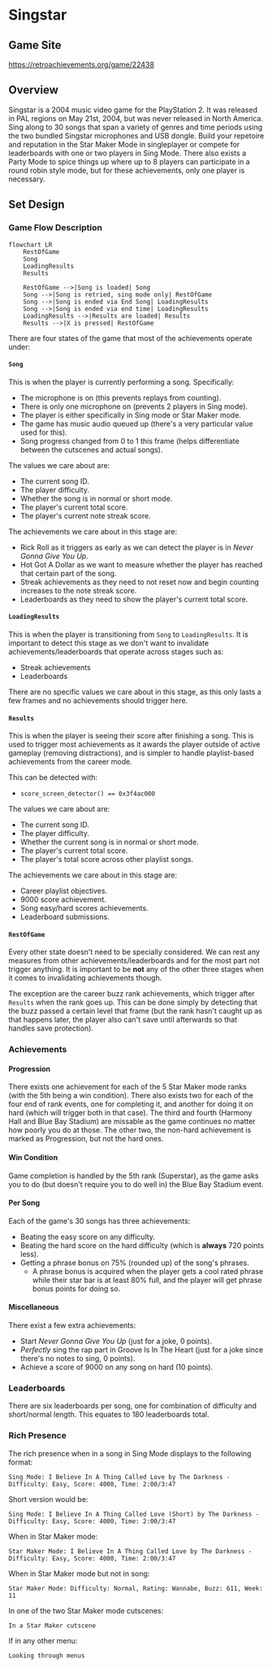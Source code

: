 # Singstar

## Game Site

https://retroachievements.org/game/22438

## Overview

Singstar is a 2004 music video game for the PlayStation 2. It was released in PAL regions on May 21st, 2004, but was never released in North America. Sing along to 30 songs that span a variety of genres and time periods using the two bundled Singstar microphones and USB dongle. Build your repetoire and reputation in the Star Maker Mode in singleplayer or compete for leaderboards with one or two players in Sing Mode. There also exists a Party Mode to spice things up where up to 8 players can participate in a round robin style mode, but for these achievements, only one player is necessary.

## Set Design

### Game Flow Description

```mermaid
flowchart LR
    RestOfGame
    Song
    LoadingResults
    Results

    RestOfGame -->|Song is loaded| Song
    Song -->|Song is retried, sing mode only| RestOfGame
    Song -->|Song is ended via End Song| LoadingResults
    Song -->|Song is ended via end time| LoadingResults
    LoadingResults -->|Results are loaded| Results
    Results -->|X is pressed| RestOfGame
```

There are four states of the game that most of the achievements operate under:

#### `Song`
This is when the player is currently performing a song. Specifically:
- The microphone is on (this prevents replays from counting).
- There is only one microphone on (prevents 2 players in Sing mode).
- The player is either specifically in Sing mode or Star Maker mode.
- The game has music audio queued up (there's a very particular value used for this).
- Song progress changed from 0 to 1 this frame (helps differentiate between the cutscenes and actual songs).

The values we care about are:
- The current song ID.
- The player difficulty.
- Whether the song is in normal or short mode.
- The player's current total score.
- The player's current note streak score.

The achievements we care about in this stage are:
- Rick Roll as it triggers as early as we can detect the player is in _Never Gonna Give You Up_.
- Hot Got A Dollar as we want to measure whether the player has reached that certain part of the song.
- Streak achievements as they need to not reset now and begin counting increases to the note streak score.
- Leaderboards as they need to show the player's current total score.

#### `LoadingResults`
This is when the player is transitioning from `Song` to `LoadingResults`. It is important to detect this stage as we don't want to invalidate achievements/leaderboards that operate across stages such as:
- Streak achievements
- Leaderboards

There are no specific values we care about in this stage, as this only lasts a few frames and no achievements should trigger here.

#### `Results`
This is when the player is seeing their score after finishing a song. This is used to trigger most achievements as it awards the player outside of active gameplay (removing distractions), and is simpler to handle playlist-based achievements from the career mode.

This can be detected with:
- `score_screen_detector() == 0x3f4ac000`

The values we care about are:
- The current song ID.
- The player difficulty.
- Whether the current song is in normal or short mode.
- The player's current total score.
- The player's total score across other playlist songs.

The achievements we care about in this stage are:
- Career playlist objectives.
- 9000 score achievement.
- Song easy/hard scores achievements.
- Leaderboard submissions.

#### `RestOfGame`
Every other state doesn't need to be specially considered. We can rest any measures from other achievements/leaderboards and for the most part not trigger anything. It is important to be **not** any of the other three stages when it comes to invalidating achievements though.

The exception are the career buzz rank achievements, which trigger after `Results` when the rank goes up. This can be done simply by detecting that the buzz passed a certain level that frame (but the rank hasn't caught up as that happens later, the player also can't save until afterwards so that handles save protection).

### Achievements

#### Progression

There exists one achievement for each of the 5 Star Maker mode ranks (with the 5th being a win condition). There also exists two for each of the four end of rank events, one for completing it, and another for doing it on hard (which will trigger both in that case). The third and fourth (Harmony Hall and Blue Bay Stadium) are missable as the game continues no matter how poorly you do at those. The other two, the non-hard achievement is marked as Progression, but not the hard ones.

#### Win Condition

Game completion is handled by the 5th rank (Superstar), as the game asks you to do (but doesn't require you to do well in) the Blue Bay Stadium event.

#### Per Song

Each of the game's 30 songs has three achievements:
- Beating the easy score on any difficulty.
- Beating the hard score on the hard difficulty (which is **always** 720 points less).
- Getting a phrase bonus on 75% (rounded up) of the song's phrases.
    - A phrase bonus is acquired when the player gets a cool rated phrase while their star bar is at least 80% full, and the player will get phrase bonus points for doing so.

#### Miscellaneous

There exist a few extra achievements:
- Start _Never Gonna Give You Up_ (just for a joke, 0 points).
- _Perfectly_ sing the rap part in Groove Is In The Heart (just for a joke since there's no notes to sing, 0 points).
- Achieve a score of 9000 on any song on hard (10 points).

### Leaderboards

There are six leaderboards per song, one for combination of difficulty and short/normal length. This equates to 180 leaderboards total.

### Rich Presence

The rich presence when in a song in Sing Mode displays to the following format:

```
Sing Mode: I Believe In A Thing Called Love by The Darkness - Difficulty: Easy, Score: 4000, Time: 2:00/3:47
```

Short version would be:

```
Sing Mode: I Believe In A Thing Called Love (Short) by The Darkness - Difficulty: Easy, Score: 4000, Time: 2:00/3:47
```

When in Star Maker mode:

```
Star Maker Mode: I Believe In A Thing Called Love by The Darkness - Difficulty: Easy, Score: 4000, Time: 2:00/3:47
```

When in Star Maker mode but not in song:
```
Star Maker Mode: Difficulty: Normal, Rating: Wannabe, Buzz: 611, Week: 11
```

In one of the two Star Maker mode cutscenes:
```
In a Star Maker cutscene
```

If in any other menu:

```
Looking through menus
```